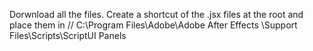 Dorwnload all the files.
Create a shortcut of the .jsx files at the root and place them in 
// C:\Program Files\Adobe\Adobe After Effects <Version>\Support Files\Scripts\ScriptUI Panels
